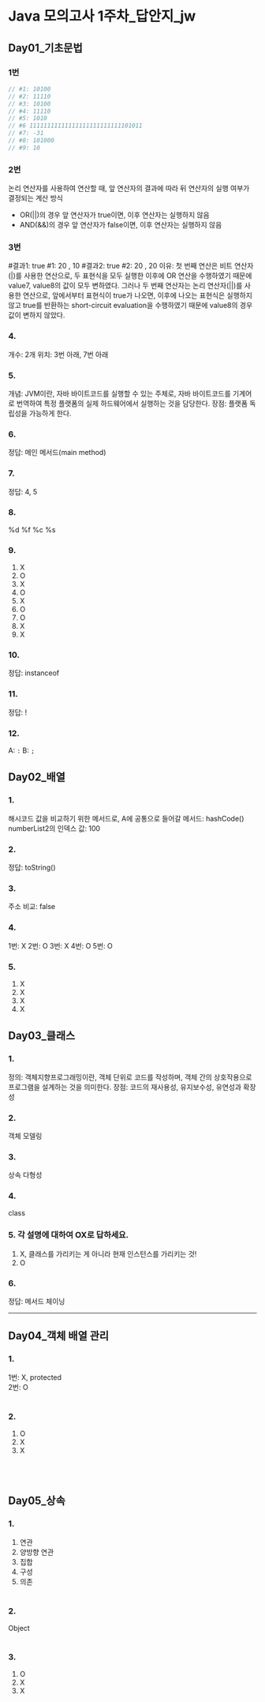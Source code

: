 # Java 모의고사 1주차_답안지_jw

## Day01_기초문법

### 1번
```java
// #1: 10100
// #2: 11110
// #3: 10100
// #4: 11110
// #5: 1010
// #6 11111111111111111111111111101011
// #7: -31
// #8: 101000
// #9: 10
```

### 2번
논리 연산자를 사용하여 연산할 때, 앞 연산자의 결과에 따라 뒤 연산자의 실행 여부가 결정되는 계산 방식
* OR(||)의 경우 앞 연산자가 true이면, 이후 연산자는 실행하지 않음
* AND(&&)의 경우 앞 연산자가 false이면, 이후 연산자는 실행하지 않음

### 3번
#결과1: true
#1: 20 , 10
#결과2: true
#2: 20 , 20
이유: 첫 번째 연산은 비트 연산자(|)를 사용한 연산으로, 두 표현식을 모두 실행한 이후에 OR 연산을 수행하였기 때문에 value7, value8의 값이 모두 변하였다.
그러나 두 번째 연산자는 논리 연산자(||)를 사용한 연산으로, 앞에서부터 표현식이 true가 나오면, 이후에 나오는 표현식은 실행하지 않고 true를 반환하는 short-circuit evaluation을 수행하였기 때문에 value8의 경우 값이 변하지 않았다.

### 4. 
개수: 2개
위치: 3번 아래, 7번 아래

### 5.
개념: JVM이란, 자바 바이트코드를 실행할 수 있는 주체로, 자바 바이트코드를 기계어로 번역하여 특정 플랫폼의 실제 하드웨어에서 실행하는 것을 담당한다.
장점: 플랫폼 독립성을 가능하게 한다.

### 6. 
정답: 메인 메서드(main method)

### 7. 
정답: 4, 5

### 8.
%d
%f
%c
%s

### 9. 
1. X
2. O
3. X
4. O
5. X
6. O
7. O
8. X
9. X

### 10. 
정답: instanceof

### 11.
정답: !

### 12.
A: `:`
B: `;`


## Day02_배열

### 1. 
해시코드 값을 비교하기 위한 메서드로, A에 공통으로 들어갈 메서드: hashCode()
numberList2의 인덱스 값: 100

### 2. 
정답: toString()

### 3. 
주소 비교: false

### 4.
1번: X
2번: O
3번: X
4번: O
5번: O

### 5.
1. X
2. X
3. X
4. X



## Day03_클래스

### 1.
정의: 객체지향프로그래밍이란, 객체 단위로 코드를 작성하며, 객체 간의 상호작용으로 프로그램을 설계하는 것을 의미한다.
장점: 코드의 재사용성, 유지보수성, 유연성과 확장성

### 2. 
객체 모델링

### 3. 
상속
다형성

### 4.
class

### 5. 각 설명에 대하여 OX로 답하세요.
1. X, 클래스를 가리키는 게 아니라 현재 인스턴스를 가리키는 것!
2. O

### 6. 
정답: 메서드 체이닝

---

## Day04_객체 배열 관리

### 1.
1번: X, protected <br>
2번: O
<br><br>

### 2.
1. O
2. X
3. X

<br><br>



## Day05_상속

### 1.
1. 연관
2. 양방향 연관
3. 집합
4. 구성
5. 의존
<br><br>

### 2.

Object
<br><br>

### 3. 
1. O
2. X
3. X
